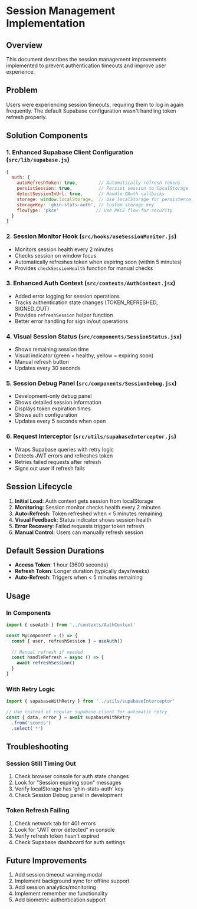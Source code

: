 # Session Management Implementation

## Overview
This document describes the session management improvements implemented to prevent authentication timeouts and improve user experience.

## Problem
Users were experiencing session timeouts, requiring them to log in again frequently. The default Supabase configuration wasn't handling token refresh properly.

## Solution Components

### 1. Enhanced Supabase Client Configuration (`src/lib/supabase.js`)
```javascript
{
  auth: {
    autoRefreshToken: true,        // Automatically refresh tokens
    persistSession: true,          // Persist session to localStorage
    detectSessionInUrl: true,      // Handle OAuth callbacks
    storage: window.localStorage,  // Use localStorage for persistence
    storageKey: 'ghin-stats-auth', // Custom storage key
    flowType: 'pkce'              // Use PKCE flow for security
  }
}
```

### 2. Session Monitor Hook (`src/hooks/useSessionMonitor.js`)
- Monitors session health every 2 minutes
- Checks session on window focus
- Automatically refreshes token when expiring soon (within 5 minutes)
- Provides `checkSessionHealth` function for manual checks

### 3. Enhanced Auth Context (`src/contexts/AuthContext.jsx`)
- Added error logging for session operations
- Tracks authentication state changes (TOKEN_REFRESHED, SIGNED_OUT)
- Provides `refreshSession` helper function
- Better error handling for sign in/out operations

### 4. Visual Session Status (`src/components/SessionStatus.jsx`)
- Shows remaining session time
- Visual indicator (green = healthy, yellow = expiring soon)
- Manual refresh button
- Updates every 30 seconds

### 5. Session Debug Panel (`src/components/SessionDebug.jsx`)
- Development-only debug panel
- Shows detailed session information
- Displays token expiration times
- Shows auth configuration
- Updates every 5 seconds when open

### 6. Request Interceptor (`src/utils/supabaseInterceptor.js`)
- Wraps Supabase queries with retry logic
- Detects JWT errors and refreshes token
- Retries failed requests after refresh
- Signs out user if refresh fails

## Session Lifecycle

1. **Initial Load**: Auth context gets session from localStorage
2. **Monitoring**: Session monitor checks health every 2 minutes
3. **Auto-Refresh**: Token refreshed when < 5 minutes remaining
4. **Visual Feedback**: Status indicator shows session health
5. **Error Recovery**: Failed requests trigger token refresh
6. **Manual Control**: Users can manually refresh session

## Default Session Durations
- **Access Token**: 1 hour (3600 seconds)
- **Refresh Token**: Longer duration (typically days/weeks)
- **Auto-Refresh**: Triggers when < 5 minutes remaining

## Usage

### In Components
```javascript
import { useAuth } from '../contexts/AuthContext'

const MyComponent = () => {
  const { user, refreshSession } = useAuth()
  
  // Manual refresh if needed
  const handleRefresh = async () => {
    await refreshSession()
  }
}
```

### With Retry Logic
```javascript
import { supabaseWithRetry } from '../utils/supabaseInterceptor'

// Use instead of regular supabase client for automatic retry
const { data, error } = await supabaseWithRetry
  .from('scores')
  .select('*')
```

## Troubleshooting

### Session Still Timing Out
1. Check browser console for auth state changes
2. Look for "Session expiring soon" messages
3. Verify localStorage has 'ghin-stats-auth' key
4. Check Session Debug panel in development

### Token Refresh Failing
1. Check network tab for 401 errors
2. Look for "JWT error detected" in console
3. Verify refresh token hasn't expired
4. Check Supabase dashboard for auth settings

## Future Improvements
1. Add session timeout warning modal
2. Implement background sync for offline support
3. Add session analytics/monitoring
4. Implement remember me functionality
5. Add biometric authentication support